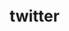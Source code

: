 ---
layout: redirect
order: 0
title: twitter
name: IDontLikePHP
link: https://twitter.com/IDontLikePHP
verb: tweet
---